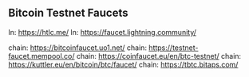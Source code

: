 ## Bitcoin Testnet Faucets

ln: https://htlc.me/
ln: https://faucet.lightning.community/

chain: https://bitcoinfaucet.uo1.net/
chain: https://testnet-faucet.mempool.co/
chain: https://coinfaucet.eu/en/btc-testnet/
chain: https://kuttler.eu/en/bitcoin/btc/faucet/
chain: https://tbtc.bitaps.com/
